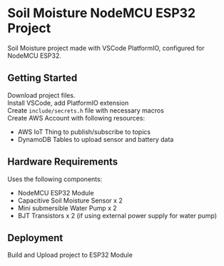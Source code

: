 # Soil Moisture NodeMCU ESP32 Project

Soil Moisture project made with VSCode PlatformIO, configured for NodeMCU ESP32.

## Getting Started

Download project files.<br>
Install VSCode, add PlatformIO extension<br>
Create `include/secrets.h` file with necessary macros<br>
Create AWS Account with following resources:<br>

- AWS IoT Thing to publish/subscribe to topics
- DynamoDB Tables to upload sensor and battery data

## Hardware Requirements

Uses the following components:

- NodeMCU ESP32 Module
- Capacitive Soil Moisture Sensor x 2
- Mini submersible Water Pump x 2
- BJT Transistors x 2 (if using external power supply for water pump)

## Deployment

Build and Upload project to ESP32 Module
